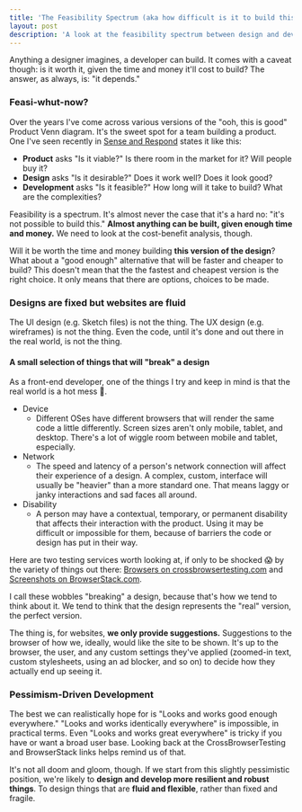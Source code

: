 ```yaml
---
title: 'The Feasibility Spectrum (aka how difficult is it to build this?)'
layout: post
description: 'A look at the feasibility spectrum between design and development.'
---
```


Anything a designer imagines, a developer can build. It comes with a caveat though: is it worth it, given the time and money it'll cost to build? The answer, as always, is: "it depends."

### Feasi-whut-now?

Over the years I've come across various versions of the "ooh, this is good" Product Venn diagram. It's the sweet spot for a team building a product. One I've seen recently in [Sense and Respond](https://senseandrespond.co/) states it like this:

- **Product** asks "Is it viable?" Is there room in the market for it? Will people buy it?
- **Design** asks "Is it desirable?" Does it work well? Does it look good?
- **Development** asks "Is it feasible?" How long will it take to build? What are the complexities?

Feasibility is a spectrum. It's almost never the case that it's a hard no: "it's not possible to build this." **Almost anything can be built, given enough time and money.** We need to look at the cost-benefit analysis, though.

Will it be worth the time and money building **this version of the design**? What about a "good enough" alternative that will be faster and cheaper to build? This doesn't mean that the the fastest and cheapest version is the right choice. It only means that there are options, choices to be made.

### Designs are fixed but websites are fluid

The UI design (e.g. Sketch files) is not the thing. The UX design (e.g. wireframes) is not the thing. Even the code, until it's done and out there in the real world, is not the thing.

#### A small selection of things that will "break" a design

As a front-end developer, one of the things I try and keep in mind is that the real world is a hot mess 💩.

- Device
  - Different OSes have different browsers that will render the same code a little differently. Screen sizes aren't only mobile, tablet, and desktop. There's a lot of wiggle room between mobile and tablet, especially.
- Network
  - The speed and latency of a person's network connection will affect their experience of a design. A complex, custom, interface will usually be "heavier" than a more standard one. That means laggy or janky interactions and sad faces all around.
- Disability
  - A person may have a contextual, temporary, or permanent disability that affects their interaction with the product. Using it may be difficult or impossible for them, because of barriers the code or design has put in their way.

Here are two testing services worth looking at, if only to be shocked 😱 by the variety of things out there: [Browsers on crossbrowsertesting.com](https://crossbrowsertesting.com/browsers) and [Screenshots on BrowserStack.com](https://www.browserstack.com/screenshots).

I call these wobbles "breaking" a design, because that's how we tend to think about it. We tend to think that the design represents the "real" version, the perfect version.

The thing is, for websites, **we only provide suggestions.** Suggestions to the browser of how we, ideally, would like the site to be shown. It's up to the browser, the user, and any custom settings they've applied (zoomed-in text, custom stylesheets, using an ad blocker, and so on) to decide how they actually end up seeing it.

### Pessimism-Driven Development

The best we can realistically hope for is "Looks and works good enough everywhere." "Looks and works identically everywhere" is impossible, in practical terms. Even "Looks and works great everywhere" is tricky if you have or want a broad user base. Looking back at the CrossBrowserTesting and BrowserStack links helps remind us of that.

It's not all doom and gloom, though. If we start from this slightly pessimistic position, we're likely to **design and develop more resilient and robust things**. To design things that are **fluid and flexible**, rather than fixed and fragile.
